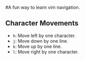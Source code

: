 #A fun way to learn vim navigation.

## **Character Movements**
- `h`: Move left by one character.
- `j`: Move down by one line.
- `k`: Move up by one line.
- `l`: Move right by one character.

